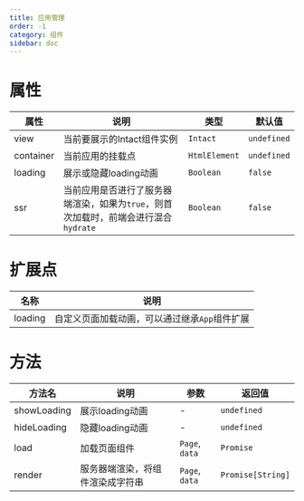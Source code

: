 ```yaml
---
title: 应用管理
order: -1
category: 组件
sidebar: doc
---
```


# 属性

| 属性 | 说明 | 类型 | 默认值 |
| --- | --- | --- | --- |
| view | 当前要展示的Intact组件实例 | `Intact` | `undefined` |
| container | 当前应用的挂载点 | `HtmlElement` | `undefined` |
| loading | 展示或隐藏loading动画 | `Boolean` | `false` |
| ssr | 当前应用是否进行了服务器端渲染，如果为`true`，则首次加载时，前端会进行混合`hydrate` | `Boolean` | `false` |

# 扩展点

| 名称 | 说明 |
| --- | --- |
| loading | 自定义页面加载动画，可以通过继承`App`组件扩展 |

# 方法

| 方法名 | 说明 | 参数 | 返回值 |
| --- | --- | --- | --- |
| showLoading | 展示loading动画 | - | `undefined` |
| hideLoading | 隐藏loading动画 | - | `undefined` |
| load | 加载页面组件 | `Page`, `data` | `Promise` |
| render | 服务器端渲染，将组件渲染成字符串 | `Page`, `data` | `Promise[String]` |
